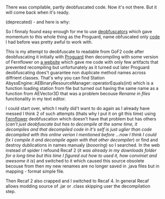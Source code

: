 There was compilable, partly deobfuscated code. Now it's not there. But it will come back when it's ready.

(deprecated) - and here is why:

So I finnaly found easy enough for me to use [deobfuscators](https://github.com/j2me-preservation/j2me-preservation/tree/master/Decomp) which gave momentum to this whole thing as the Proguard, name obfuscated only [code](https://github.com/BaalNetbek/gof2.jar-decomp) I had before was pretty awful to work with.  

This is my attempt to deobfuscate to readable from GoF2 code after deobfuscating it initially with [Proguard](https://github.com/j2me-preservation/j2me-preservation/blob/master/Decomp/ProGuard%20Deobfuscator.zip) then decompiling with some version of Fernflower on [a website](http://www.javadecompilers.com/) which gave me code with only few artifacts that prevented recompiling but unfortunately as it turned out later Proguard deobfuscating does't guarantee non duplicate method names across diffrient classes. That's why you can find Station AbyssEngine::AEBinaryResourceManager::operatorEquals(int) which is a function loading station from file but turned out having the same name as a function from AEVector3D that was a problem becouse *Rename in files* functionality in my text editor. 

I could start over, which I really did't want to do again as I already have messed I think 2 of such attempts (thats why I put it on git this time) using [Fernflower](https://github.com/j2me-preservation/j2me-preservation/tree/master/Decomp/FernFlower%20Decompiler) deobfuscation which doesn't have that problem but has others (*can't just deobfuscate but has to decompile at the same time, it decompiles and that decompiled code in it's self is just uglier than code decompiled with this online verion I mentioned before ...now I think I could fix I compile it and decompile again with that other decompiler*) or find and destroy dublications in names manualy (*boooring*) so I searched. In the web instead of spider I refound Recaf 2 (*it was already in my downloads folder for a long time but this time I figured out how to used it, how conviniet and awesome it is*) and switched to it which caused this source obsolete becouse from then my new renames are no longer saved in .java files but in mapping - format simple file.

Then Recaf 2 also crapped and I switched to Recaf 4. In general Recaf allows modding source of .jar or .class skipping user the decompilation step.